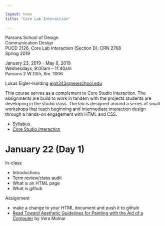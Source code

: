 ```yaml
---

layout: home
title: "Core Lab Interaction"

---
```


Parsons School of Design<br>
Communication Design <br>
PUCD 2126, Core Lab Interaction (Section D); CRN 2768<br>
Spring 2019

January 23, 2019 – May 8, 2019<br>
Wednesdays, 9:00am – 11:40am<br>
Parsons 2 W 13th, Rm. 1006

Lukas Eigler-Harding
eigll343@newschool.edu

This course serves as a complement to Core Studio Interaction. The assignments are build to work in tandem with the projects students are developing in the studio class. The lab is designed around a series of small workshops that teach beginning and intermediate interaction design through a hands-on engagement with HTML and CSS.

- [Syllabus](http://google.com)
- [Core Studio Interaction](http://devinwashburn.com/coreinteraction/)


# January 22 (Day 1)
In-class
- Introductions
- Term review/class audit
- What is an HTML page
- What is github

Assignment
- make a change to your HTML document and push it to github
- [Read Toward Aesthetic Guidelines for Painting with the Aid of a Computer](https://s3.amazonaws.com/2b.andydayton.com/readings/molnar-aesthetic.pdf) by Vera Molnar